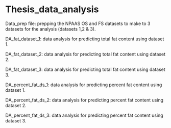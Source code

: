 # Thesis_data_analysis

Data_prep file: prepping the NPAAS OS and FS datasets to make to 3 datasets for the analysis (datasets 1,2 & 3). 

DA_fat_dataset_1: data analysis for predicting total fat content using dataset 1. 

DA_fat_dataset_2: data analysis for predicting total fat content using dataset 2. 

DA_fat_dataset_3: data analysis for predicting total fat content using dataset 3. 

DA_percent_fat_ds_1: data analysis for predicting percent fat content using dataset 1. 

DA_percent_fat_ds_2: data analysis for predicting percent fat content using dataset 2. 

DA_percent_fat_ds_3: data analysis for predicting percent fat content using dataset 3. 

